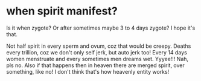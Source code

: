 # when spirit manifest?
Is it when zygote? Or after sometimes maybe 3 to 4 days zygote? I hope it's that. 

Not half spirit in every sperm and ovum, coz that would be creepy. Deaths every trillion, coz we don't only self jerk, but auto jerk too! Every 14 days women menstruate and every sometimes men dreams wet. Yyyee!!! Nah, pls no. Also if that happens then in heaven there are merged spirit, over something, like no! I don't think that's how heavenly entity works!